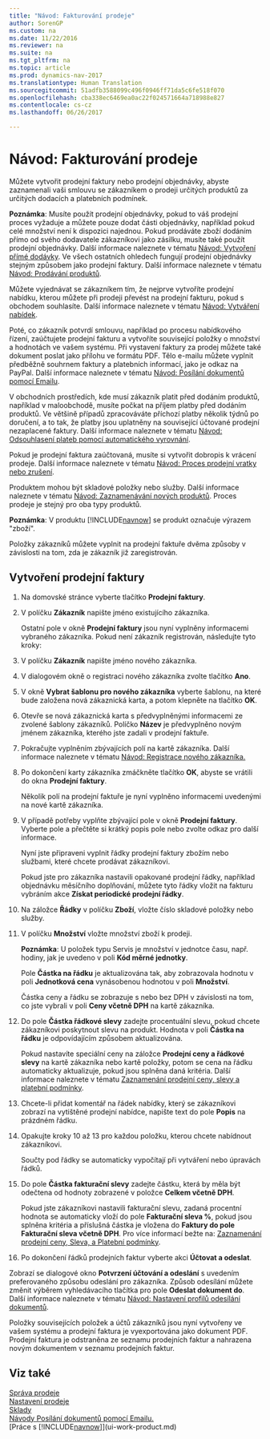 ```yaml
---
title: "Návod: Fakturování prodeje"
author: SorenGP
ms.custom: na
ms.date: 11/22/2016
ms.reviewer: na
ms.suite: na
ms.tgt_pltfrm: na
ms.topic: article
ms.prod: dynamics-nav-2017
ms.translationtype: Human Translation
ms.sourcegitcommit: 51adfb3588099c496f0946ff71da5c6fe518f070
ms.openlocfilehash: cba338ec6469ea0ac22f024571664a718988e827
ms.contentlocale: cs-cz
ms.lasthandoff: 06/26/2017

---
```


# <a name="how-to-invoice-sales"></a>Návod: Fakturování prodeje

Můžete vytvořit prodejní faktury nebo prodejní objednávky, abyste zaznamenali vaši smlouvu se zákazníkem o prodeji určitých produktů za určitých dodacích a platebních podmínek.

**Poznámka**: Musíte použít prodejní objednávky, pokud to váš prodejní proces vyžaduje a můžete pouze dodat části objednávky, například pokud celé množství není k dispozici najednou. Pokud prodáváte zboží dodáním přímo od svého dodavatele zákazníkovi jako zásilku, musíte také použít prodejní objednávky. Další informace naleznete v tématu [Návod: Vytvoření přímé dodávky](sales-how-drop-shipment.md). Ve všech ostatních ohledech fungují prodejní objednávky stejným způsobem jako prodejní faktury. Další informace naleznete v tématu [Návod: Prodávání produktů](sales-how-sell-products.md).

Můžete vyjednávat se zákazníkem tím, že nejprve vytvoříte prodejní nabídku, kterou můžete při prodeji převést na prodejní fakturu, pokud s obchodem souhlasíte. Další informace naleznete v tématu [Návod: Vytváření nabídek](sales-how-make-offers.md).

Poté, co zákazník potvrdí smlouvu, například po procesu nabídkového řízení, zaúčtujete prodejní fakturu a vytvoříte související položky o množství a hodnotách ve vašem systému. Při vystavení faktury za prodej můžete také dokument poslat jako přílohu ve formátu PDF. Tělo e-mailu můžete vyplnit předběžně souhrnem faktury a platebních informací, jako je odkaz na PayPal. Další informace naleznete v tématu [Návod: Posílání dokumentů pomocí Emailu](ui-how-send-documents-email.md).

V obchodních prostředích, kde musí zákazník platit před dodáním produktů, například v maloobchodě, musíte počkat na příjem platby před dodáním produktů. Ve většině případů zpracováváte příchozí platby několik týdnů po doručení, a to tak, že platby jsou uplatněny na související účtované prodejní nezaplacené faktury. Další informace naleznete v tématu [Návod: Odsouhlasení plateb pomocí automatického vyrovnání](receivables-how-reconcile-payments-auto-application.md).

Pokud je prodejní faktura zaúčtovaná, musíte si vytvořit dobropis k vrácení prodeje. Další informace naleznete v tématu [Návod: Proces prodejní vratky nebo zrušení](sales-how-process-sales-returns-cancellations.md).

Produktem mohou být skladové položky nebo služby. Další informace naleznete v tématu [Návod: Zaznamenávání nových produktů](inventory-how-register-new-products.md). Proces prodeje je stejný pro oba typy produktů.

**Poznámka**: V produktu [!INCLUDE[navnow](includes/navnow_md.md)] se produkt označuje výrazem "zboží".

Položky zákazníků můžete vyplnit na prodejní faktuře dvěma způsoby v závislosti na tom, zda je zákazník již zaregistrován.

## <a name="to-create-a-sales-invoice"></a>Vytvoření prodejní faktury
1. Na domovské stránce vyberte tlačítko **Prodejní faktury**.  
3. V políčku **Zákazník** napište jméno existujícího zákazníka.

    Ostatní pole v okně **Prodejní faktury** jsou nyní vyplněny informacemi vybraného zákazníka. Pokud není zákazník registrován, následujte tyto kroky:
4. V políčku **Zákazník** napište jméno nového zákazníka.
5. V dialogovém okně o registraci nového zákazníka zvolte tlačítko **Ano**.
6. V okně **Vybrat šablonu pro nového zákazníka** vyberte šablonu, na které bude založena nová zákaznická karta, a potom klepněte na tlačítko **OK**.
7. Otevře se nová zákaznická karta s předvyplněnými informacemi ze zvolené šablony zákazníků. Políčko **Název** je předvyplněno novým jménem zákazníka, kterého jste zadali v prodejní faktuře.
8. Pokračujte vyplněním zbývajících polí na kartě zákazníka. Další informace naleznete v tématu [Návod: Registrace nového zákazníka.](sales-how-register-new-customers.md)  
9. Po dokončení karty zákazníka zmáčkněte tlačítko **OK**, abyste se vrátili do okna **Prodejní faktury**.

    Několik polí na prodejní faktuře je nyní vyplněno informacemi uvedenými na nové kartě zákazníka.
10. V případě potřeby vyplňte zbývající pole v okně **Prodejní faktury**. Vyberte pole a přečtěte si krátký popis pole nebo zvolte odkaz pro další informace.

    Nyní jste připraveni vyplnit řádky prodejní faktury zbožím nebo službami, které chcete prodávat zákazníkovi.

    Pokud jste pro zákazníka nastavili opakované prodejní řádky, například objednávku měsíčního doplňování, můžete tyto řádky vložit na fakturu vybráním akce **Získat periodické prodejní řádky**.
11. Na záložce **Řádky** v políčku **Zboží**, vložte číslo skladové položky nebo služby.  
12. V políčku **Množství** vložte množství zboží k prodeji.

    **Poznámka**: U položek typu Servis je množství v jednotce času, např. hodiny, jak je uvedeno v poli **Kód měrné jednotky**.

    Pole **Částka na řádku** je aktualizována tak, aby zobrazovala hodnotu v poli **Jednotková cena** vynásobenou hodnotou v poli **Množství**.

    Částka ceny a řádku se zobrazuje s nebo bez DPH v závislosti na tom, co jste vybrali v poli **Ceny včetně DPH** na kartě zákazníka.
13. Do pole **Částka řádkové slevy** zadejte procentuální slevu, pokud chcete zákazníkovi poskytnout slevu na produkt. Hodnota v poli **Částka na řádku** je odpovídajícím způsobem aktualizována.

    Pokud nastavíte speciální ceny na záložce **Prodejní ceny a řádkové slevy** na kartě zákazníka nebo kartě položky, potom se cena na řádku automaticky aktualizuje, pokud jsou splněna daná kritéria. Další informace naleznete v tématu [Zaznamenání prodejní ceny, slevy a platební podmínky](sales-how-record-sales-price-discount-payment-agreements.md).
14. Chcete-li přidat komentář na řádek nabídky, který se zákazníkovi zobrazí na vytištěné prodejní nabídce, napište text do pole **Popis** na prázdném řádku.  
15. Opakujte kroky 10 až 13 pro každou položku, kterou chcete nabídnout zákazníkovi.

    Součty pod řádky se automaticky vypočítají při vytváření nebo úpravách řádků.
16. Do pole **Částka fakturační slevy** zadejte částku, která by měla být odečtena od hodnoty zobrazené v položce **Celkem včetně DPH**.

    Pokud jste zákazníkovi nastavili fakturační slevu, zadaná procentní hodnota se automaticky vloží do pole **Fakturační sleva %**, pokud jsou splněna kritéria a příslušná částka je vložena do **Faktury do  pole Fakturační sleva včetně DPH**. Pro více informací bežte na: [Zaznamenání prodejní ceny, Sleva, a Platební podmínky](sales-how-record-sales-price-discount-payment-agreements.md).
17. Po dokončení řádků prodejních faktur vyberte akci **Účtovat a odeslat**.

Zobrazí se dialogové okno **Potvrzení účtování a odeslání** s uvedením preferovaného způsobu odeslání pro zákazníka. Způsob odesílání můžete změnit výběrem vyhledávacího tlačítka pro pole **Odeslat dokument do**. Další informace naleznete v tématu [Návod: Nastavení profilů odesílání dokumentů](sales-how-setup-document-send-profiles.md).

Položky souvisejících položek a účtů zákazníků jsou nyní vytvořeny ve vašem systému a prodejní faktura je vyexportována jako dokument PDF. Prodejní faktura je odstraněna ze seznamu prodejních faktur a nahrazena novým dokumentem v seznamu prodejních faktur.

## <a name="see-also"></a>Viz také  
[Správa prodeje](sales-manage-sales.md)  
[Nastavení prodeje](sales-setup-sales.md)  
[Sklady](inventory-manage-inventory.md)    
[Návody Posílání dokumentů pomocí Emailu.](ui-how-send-documents-email.md)  
[Práce s [!INCLUDE[navnow](includes/navnow_md.md)]](ui-work-product.md)

